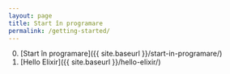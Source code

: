 ```yaml
---
layout: page
title: Start în programare
permalink: /getting-started/
---
```


0. [Start în programare]({{ site.baseurl }}/start-in-programare/)
1. [Hello Elixir]({{ site.baseurl }}/hello-elixir/)
